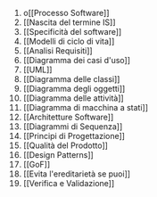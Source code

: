 1. o[[Processo Software]]
2. [[Nascita del termine IS]]
3. [[Specificità del software]]
4. [[Modelli di ciclo di vita]]
5. [[Analisi Requisiti]]
6. [[Diagramma dei casi d'uso]]
7. [[UML]]
8.  [[Diagramma delle classi]]
9. [[Diagramma degli oggetti]]
10. [[Diagramma delle attività]]
11. [[Diagramma di macchina a stati]]
12. [[Architetture Software]]
13. [[Diagrammi di Sequenza]]
14. [[Principi di Progettazione]]
15. [[Qualità del Prodotto]]
16. [[Design Patterns]]
17. [[GoF]]
18. [[Evita l'ereditarietà se puoi]]
19. [[Verifica e Validazione]]